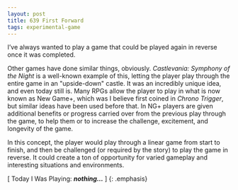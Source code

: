 ```yaml
---
layout: post
title: 639 First Forward
tags: experimental-game
---
```

I’ve always wanted to play a game that could be played again in reverse once it was completed.

Other games have done similar things, obviously.  *Castlevania: Symphony of the Night* is a well-known example of this, letting the player play through the entire game in an "upside-down" castle.  It was an incredibly unique idea, and even today still is.  Many RPGs allow the player to play in what is now known as New Game+, which was I believe first coined in *Chrono Trigger*, but similar ideas have been used before that. In NG+ players are given additional benefits or progress carried over from the previous play through the game, to help them or to increase the challenge, excitement, and longevity of the game.

In this concept, the player would play through a linear game from start to finish, and then be challenged (or required by the story) to play the game in reverse.  It could create a ton of opportunity for varied gameplay and interesting situations and environments.

[ Today I Was Playing: ***nothing...*** ]
{: .emphasis}